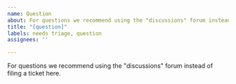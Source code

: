 ```yaml
---
name: Question
about: For questions we recommend using the "discussions" forum instead
title: "[question]"
labels: needs triage, question
assignees: ''

---
```


For questions we recommend using the "discussions" forum instead of filing a ticket here.
